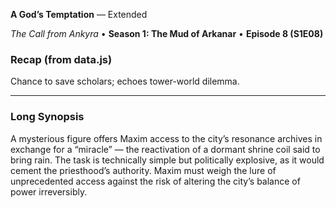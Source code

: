 **A God’s Temptation** — Extended

_The Call from Ankyra_ • **Season 1: The Mud of Arkanar** • **Episode 8 (S1E08)**

### Recap (from data.js)
Chance to save scholars; echoes tower-world dilemma.

---

### Long Synopsis

A mysterious figure offers Maxim access to the city’s resonance archives in exchange for a “miracle” — the reactivation of a dormant shrine coil said to bring rain. The task is technically simple but politically explosive, as it would cement the priesthood’s authority. Maxim must weigh the lure of unprecedented access against the risk of altering the city’s balance of power irreversibly.